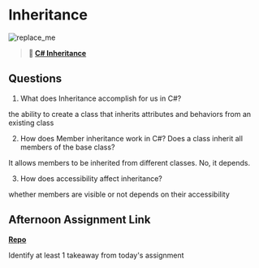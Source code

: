 # Inheritance

![replace_me](https://codeworks.blob.core.windows.net/public/assets/img/illustrations/placeholder.svg)

> **📖 [C# Inheritance](https://codeworksacademy.com/fs-student-guide/resources/wk10/04-Inheritance)**

## Questions

1. What does Inheritance accomplish for us in C#?

the ability to create a class that inherits attributes and behaviors from an existing class

2. How does Member inheritance work in C#? Does a class inherit all members of the base class?

It allows members to be inherited from different classes. No, it depends.

3. How does accessibility affect inheritance?

whether members are visible or not depends on their accessibility

## Afternoon Assignment Link

**[Repo](https://github.com/KellyWemmer/allspice)**

Identify at least 1 takeaway from today's assignment
